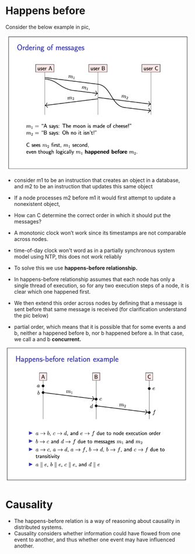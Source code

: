 # Happens before

Consider the below example in pic,

![pic](pic.png)

- consider m1 to be an instruction that creates an object in a database, and m2 to be an instruction that updates this same object
-  If a node processes m2 before m1 it would first attempt to update a nonexistent object,
- How can C determine the correct order in which it should put the messages?
- A monotonic clock won’t work since its timestamps are not comparable across nodes.
- time-of-day clock won't word as in a partially synchronous system model using NTP, this does not work reliably
- To solve this we use **happens-before relationship.**

- In happens-before relationship  assumes that each node has only a single thread of
execution, so for any two execution steps of a node, it is clear which one happened first.
- We then extend this order across nodes by defining that a message is sent before that same message
is received (for clarification understand the pic below)

- partial order, which means that it is possible that for some events a and b, neither a happened before b, nor
b happened before a. In that case, we call a and b **concurrent.**

![pic2](pic2.png)

# Causality

- The happens-before relation is a way of reasoning about causality in distributed systems.
- Causality considers whether information could have flowed from one event to another, and thus whether one event may have influenced another.

